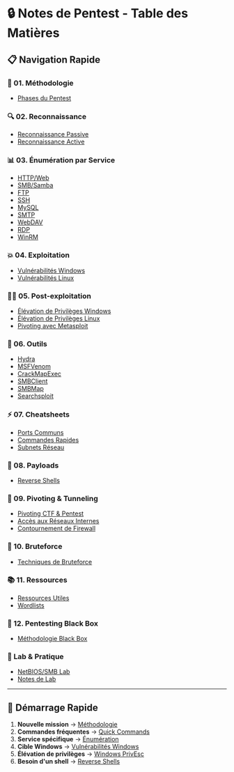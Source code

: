 # 🔒 Notes de Pentest - Table des Matières

## 📋 Navigation Rapide

### 🎯 01. Méthodologie
- [Phases du Pentest](01-methodology/pentest-phases.md)

### 🔍 02. Reconnaissance
- [Reconnaissance Passive](02-reconnaissance/passive-recon.md)
- [Reconnaissance Active](02-reconnaissance/active-recon.md)

### 📊 03. Énumération par Service
- [HTTP/Web](03-enumeration/http-web.md)
- [SMB/Samba](03-enumeration/smb-samba.md)
- [FTP](03-enumeration/ftp.md)
- [SSH](03-enumeration/ssh.md)
- [MySQL](03-enumeration/mysql.md)
- [SMTP](03-enumeration/smtp.md)
- [WebDAV](03-enumeration/webdav.md)
- [RDP](03-enumeration/rdp.md)
- [WinRM](03-enumeration/winrm.md)

### 💥 04. Exploitation
- [Vulnérabilités Windows](04-exploitation/windows-vulns.md)
- [Vulnérabilités Linux](04-exploitation/linux-vulns.md)

### 🏴‍☠️ 05. Post-exploitation
- [Élévation de Privilèges Windows](05-post-exploitation/windows-privesc.md)
- [Élévation de Privilèges Linux](05-post-exploitation/linux-privesc.md)
- [Pivoting avec Metasploit](05-post-exploitation/pivoting-metasploit.md)

### 🔨 06. Outils
- [Hydra](06-tools/hydra.md)
- [MSFVenom](06-tools/msfvenom.md)
- [CrackMapExec](06-tools/crackmapexec.md)
- [SMBClient](06-tools/smbclient.md)
- [SMBMap](06-tools/smbmap.md)
- [Searchsploit](06-tools/searchsploit.md)

### ⚡ 07. Cheatsheets
- [Ports Communs](07-cheatsheets/common-ports.md)
- [Commandes Rapides](07-cheatsheets/quick-commands.md)
- [Subnets Réseau](07-cheatsheets/network-subnets.md)

### 🐚 08. Payloads
- [Reverse Shells](08-payloads/reverse-shells.md)

### 🔄 09. Pivoting & Tunneling
- [Pivoting CTF & Pentest](09-pivoting/README.md)
- [Accès aux Réseaux Internes](09-pivoting/network-access.md)
- [Contournement de Firewall](09-pivoting/firewall-bypass.md)

### 🔨 10. Bruteforce
- [Techniques de Bruteforce](10-bruteforce/README.md)

### 📚 11. Ressources
- [Ressources Utiles](11-resources/README.md)
- [Wordlists](11-resources/wordlists.md)

### 🎯 12. Pentesting Black Box
- [Méthodologie Black Box](12-black-box/README.md)

### 🧪 Lab & Pratique
- [NetBIOS/SMB Lab](lab/netbios-smb-lab.md)
- [Notes de Lab](lab/README.md)

---

## 🚀 Démarrage Rapide
1. **Nouvelle mission** → [Méthodologie](01-methodology/pentest-phases.md)
2. **Commandes fréquentes** → [Quick Commands](07-cheatsheets/quick-commands.md)
3. **Service spécifique** → [Énumération](03-enumeration/)
4. **Cible Windows** → [Vulnérabilités Windows](04-exploitation/windows-vulns.md)
5. **Élévation de privilèges** → [Windows PrivEsc](05-post-exploitation/windows-privesc.md)
6. **Besoin d'un shell** → [Reverse Shells](08-payloads/reverse-shells.md)
